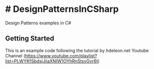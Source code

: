 ﻿# # DesignPatternsInCSharp

Design Patterns examples in C#

## Getting Started

This is an example code following the tutorial by hdeleon.net Youtube Channel (https://www.youtube.com/playlist?list=PLWYKfSbdsjJiiaXNIW1OYhRnStsyGvr6t)